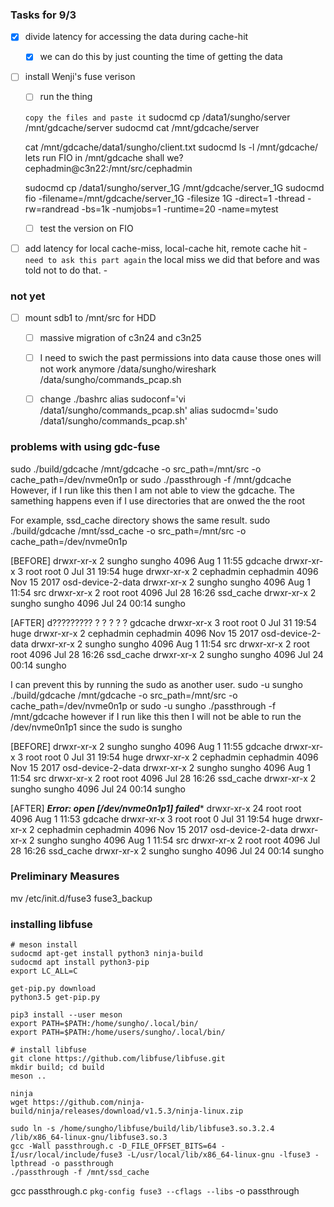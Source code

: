 ### Tasks for 9/3
- [x] divide latency for accessing the data during cache-hit
    - [x] we can do this by just counting the time of getting the data
- [ ] install Wenji's fuse verison
  - [ ] run the thing

  `copy the files and paste it`
  sudocmd cp /data1/sungho/server /mnt/gdcache/server
  sudocmd cat /mnt/gdcache/server

  cat /mnt/gdcache/data1/sungho/client.txt
  sudocmd ls -l /mnt/gdcache/
  lets run FIO in /mnt/gdcache shall we?
  cephadmin@c3n22:/mnt/src/cephadmin


  sudocmd cp /data1/sungho/server_1G /mnt/gdcache/server_1G
  sudocmd fio -filename=/mnt/gdcache/server_1G -filesize 1G -direct=1 -thread -rw=randread -bs=1k -numjobs=1 -runtime=20 -name=mytest








  - [ ] test the version on FIO
- [ ] add latency for local cache-miss, local-cache hit, remote cache hit
      - `need to ask this part again` the local miss we did that before and was told not to do that.
      -







### not yet
- [ ] mount sdb1 to /mnt/src for HDD
  - [ ] massive migration of c3n24 and c3n25
  - [ ] I need to swich the past permissions into data cause those ones will not work anymore
        /data/sungho/wireshark
        /data/sungho/commands_pcap.sh

  - [ ] change ./bashrc
        alias sudoconf='vi /data1/sungho/commands_pcap.sh'
        alias sudocmd='sudo /data1/sungho/commands_pcap.sh'


### problems with using gdc-fuse
sudo ./build/gdcache /mnt/gdcache -o src_path=/mnt/src -o cache_path=/dev/nvme0n1p
or sudo ./passthrough -f /mnt/gdcache
However, if I run like this then I am not able to view the gdcache.
The samething happens even if I use directories that are onwed the the root

For example, ssd_cache directory shows the same result.
sudo ./build/gdcache /mnt/ssd_cache -o src_path=/mnt/src -o cache_path=/dev/nvme0n1p

[BEFORE]
drwxr-xr-x 2 sungho    sungho    4096 Aug  1 11:55 gdcache
drwxr-xr-x 3 root      root         0 Jul 31 19:54 huge
drwxr-xr-x 2 cephadmin cephadmin 4096 Nov 15  2017 osd-device-2-data
drwxr-xr-x 2 sungho    sungho    4096 Aug  1 11:54 src
drwxr-xr-x 2 root      root      4096 Jul 28 16:26 ssd_cache
drwxr-xr-x 2 sungho    sungho    4096 Jul 24 00:14 sungho

[AFTER]
d????????? ? ?         ?            ?            ? gdcache
drwxr-xr-x 3 root      root         0 Jul 31 19:54 huge
drwxr-xr-x 2 cephadmin cephadmin 4096 Nov 15  2017 osd-device-2-data
drwxr-xr-x 2 sungho    sungho    4096 Aug  1 11:54 src
drwxr-xr-x 2 root      root      4096 Jul 28 16:26 ssd_cache
drwxr-xr-x 2 sungho    sungho    4096 Jul 24 00:14 sungho


I can prevent this by running the sudo as another user.
sudo -u sungho ./build/gdcache /mnt/gdcache -o src_path=/mnt/src -o cache_path=/dev/nvme0n1p
or sudo -u sungho ./passthrough -f /mnt/gdcache
however if I run like this then I will not be able to run the /dev/nvme0n1p1 since the sudo is sungho

[BEFORE]
drwxr-xr-x 2 sungho    sungho    4096 Aug  1 11:55 gdcache
drwxr-xr-x 3 root      root         0 Jul 31 19:54 huge
drwxr-xr-x 2 cephadmin cephadmin 4096 Nov 15  2017 osd-device-2-data
drwxr-xr-x 2 sungho    sungho    4096 Aug  1 11:54 src
drwxr-xr-x 2 root      root      4096 Jul 28 16:26 ssd_cache
drwxr-xr-x 2 sungho    sungho    4096 Jul 24 00:14 sungho


[AFTER]
*******Error: open [/dev/nvme0n1p1] failed********
drwxr-xr-x 24 root      root      4096 Aug  1 11:53 gdcache
drwxr-xr-x  3 root      root         0 Jul 31 19:54 huge
drwxr-xr-x  2 cephadmin cephadmin 4096 Nov 15  2017 osd-device-2-data
drwxr-xr-x  2 sungho    sungho    4096 Aug  1 11:54 src
drwxr-xr-x  2 root      root      4096 Jul 28 16:26 ssd_cache
drwxr-xr-x  2 sungho    sungho    4096 Jul 24 00:14 sungho



### Preliminary Measures
mv /etc/init.d/fuse3 fuse3_backup

### installing libfuse
```
# meson install
sudocmd apt-get install python3 ninja-build
sudocmd apt install python3-pip
export LC_ALL=C

get-pip.py download
python3.5 get-pip.py

pip3 install --user meson
export PATH=$PATH:/home/sungho/.local/bin/
export PATH=$PATH:/home/users/sungho/.local/bin/

# install libfuse
git clone https://github.com/libfuse/libfuse.git
mkdir build; cd build
meson ..

ninja
wget https://github.com/ninja-build/ninja/releases/download/v1.5.3/ninja-linux.zip

sudo ln -s /home/sungho/libfuse/build/lib/libfuse3.so.3.2.4 /lib/x86_64-linux-gnu/libfuse3.so.3
gcc -Wall passthrough.c -D_FILE_OFFSET_BITS=64 -I/usr/local/include/fuse3 -L/usr/local/lib/x86_64-linux-gnu -lfuse3 -lpthread -o passthrough
./passthrough -f /mnt/ssd_cache
```

gcc passthrough.c `pkg-config fuse3 --cflags --libs`  -o passthrough
